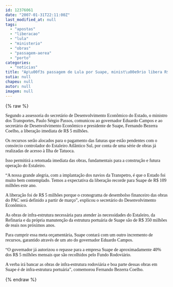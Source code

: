 ```yaml
---
id: 12376061
date: "2007-01-31T22:11:00Z"
last_modified_at: null
tags:
  - "apostas"
  - "liberacao"
  - "lula"
  - "ministerio"
  - "obras"
  - "passagem-aerea"
  - "porto"
categories:
  - "noticias"
title: "Ap\u00f3s passagem de Lula por Suape, minist\u00e9rio libera R$ 5 milh\u00f5es para obra no porto."
sutia: null
chapeu: null
autor: null
imagem: null
---
```

{% raw %}
<p><P><FONT face=Verdana>Segundo a assessoria do secretário de Desenvolvimento Econômico do Estado, o ministro dos Transportes, Paulo Sérgio Passos, comunicou ao governador Eduardo Campos e ao secretário de Desenvolvimento Econômico e presidente de Suape, Fernando Bezerra Coelho, a liberação imediata de R$ 5 milhões.</FONT></P></p>
<p><P><FONT face=Verdana>Os recursos serão alocados para o pagamento das faturas que estão pendentes com o consórcio controlador do Estaleiro Atlântico Sul, por conta de uma série de obras já realizadas de acesso à Ilha de Tatuoca.</FONT></P></p>
<p><P><FONT face=Verdana>Isso permitirá a retomada imediata das obras, fundamentais para a construção e futura operação do Estaleiro.</FONT></P></p>
<p><P><FONT face=Verdana>“A nossa grande alegria, com a implantação dos navios da Transpetro, é que o Estado foi muito bem contemplado. Temos a expectativa da liberação recorde para Suape de R$ 109 milhões este ano. </FONT></P></p>
<p><P><FONT face=Verdana>A liberação foi de R$ 5 milhões porque o cronograma de desembolso financeiro das obras do PAC será definido a partir de março”, explicou o secretário do Desenvolvimento Econômico.</FONT></P></p>
<p><P><FONT face=Verdana>As obras de infra-estrutura necessária para atender às necessidades do Estaleiro, da Refinaria e da própria manutenção da estrutura portuária de Suape são de R$ 350 milhões de reais nos próximos anos. </FONT></P></p>
<p><P><FONT face=Verdana>Para cumprir essa meta orçamentária, Suape contará com um outro incremento de recursos, garantido através de um ato do governador Eduardo Campos.</FONT></P></p>
<p><P><FONT face=Verdana>“O governador já autorizou o repasse para a empresa</FONT><FONT face=Verdana>&nbsp;Suape de aproximadamente 40% dos R$ 5 milhões mensais que são recolhidos pelo Fundo Rodoviário. </FONT></P></p>
<p><P><FONT face=Verdana>A verba irá bancar as obras de infra-estrutura rodoviária e boa parte dessas obras em Suape é de infra-estrutura portuária”, comemorou Fernando Bezerra Coelho.</FONT></P> </p>
{% endraw %}